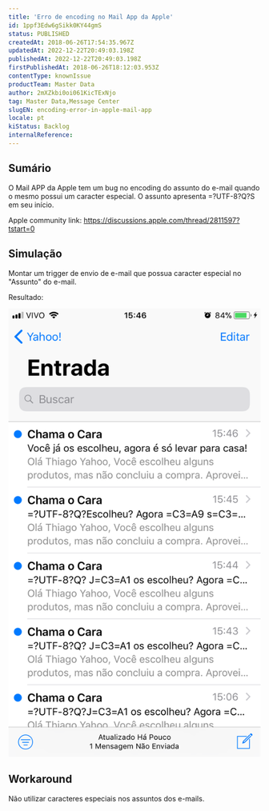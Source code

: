 ```yaml
---
title: 'Erro de encoding no Mail App da Apple'
id: 1ppf3Edw6gSikk0KY44gmS
status: PUBLISHED
createdAt: 2018-06-26T17:54:35.967Z
updatedAt: 2022-12-22T20:49:03.198Z
publishedAt: 2022-12-22T20:49:03.198Z
firstPublishedAt: 2018-06-26T18:12:03.953Z
contentType: knownIssue
productTeam: Master Data
author: 2mXZkbi0oi061KicTExNjo
tag: Master Data,Message Center
slugEN: encoding-error-in-apple-mail-app
locale: pt
kiStatus: Backlog
internalReference: 
---
```


## Sumário

O Mail APP da Apple tem um bug no encoding do assunto do e-mail quando o mesmo possui um caracter especial. O assunto apresenta =?UTF-8?Q?S em seu início.

Apple community link:
https://discussions.apple.com/thread/2811597?tstart=0

## Simulação

Montar um trigger de envio de e-mail que possua caracter especial no "Assunto" do e-mail.

Resultado:

![png](https://raw.githubusercontent.com/vtexdocs/known-issues/refs/heads/main/docs/pt/known-issues/Master%20Data/erro-de-encoding-no-mail-app-da-apple_1.png)

## Workaround

Não utilizar caracteres especiais nos assuntos dos e-mails.

